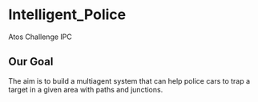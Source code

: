 # Intelligent_Police
Atos Challenge IPC
## Our Goal
The aim is to build a multiagent system that can help police cars to trap a target in a given area with paths and junctions.
